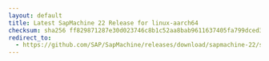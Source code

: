 ```yaml
---
layout: default
title: Latest SapMachine 22 Release for linux-aarch64
checksum: sha256 ff829871287e30d023746c8b1c52aa8bab9611637405fa799dced307691795df
redirect_to:
  - https://github.com/SAP/SapMachine/releases/download/sapmachine-22/sapmachine-jre-22_linux-aarch64_bin.tar.gz
---
```

